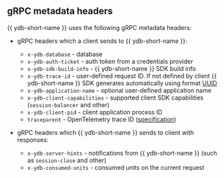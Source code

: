 ## gRPC metadata headers

{{ ydb-short-name }} uses the following gRPC metadata headers:

* gRPC headers which a client sends to {{ ydb-short-name }}:
  * `x-ydb-database` - database
  * `x-ydb-auth-ticket` - auth token from a credentials provider
  * `x-ydb-sdk-build-info` - {{ ydb-short-name }} SDK build info
  * `x-ydb-trace-id` - user-defined request ID. If not defined by client {{ ydb-short-name }} SDK generates automatically using format [UUID](https://en.wikipedia.org/wiki/UUID)
  * `x-ydb-application-name` - optional user-defined application name
  * `x-ydb-client-capabilities` - supported client SDK capabilities (`session-balancer` and other)
  * `x-ydb-client-pid` - client application process ID
  * `traceparent` - OpenTelemetry trace ID ([specification](https://w3c.github.io/trace-context/#header-name))

* gRPC headers which {{ ydb-short-name }} sends to client with responses:
  * `x-ydb-server-hints` - notifications from {{ ydb-short-name }} (such as `session-close` and other)
  * `x-ydb-consumed-units` - consumed units on the current request
